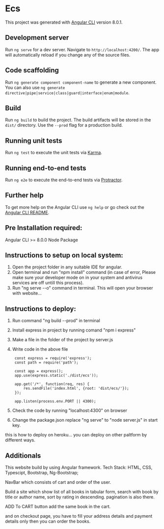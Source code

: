 # Ecs

This project was generated with [Angular CLI](https://github.com/angular/angular-cli) version 8.0.1.

## Development server

Run `ng serve` for a dev server. Navigate to `http://localhost:4200/`. The app will automatically reload if you change any of the source files.

## Code scaffolding

Run `ng generate component component-name` to generate a new component. You can also use `ng generate directive|pipe|service|class|guard|interface|enum|module`.

## Build

Run `ng build` to build the project. The build artifacts will be stored in the `dist/` directory. Use the `--prod` flag for a production build.

## Running unit tests

Run `ng test` to execute the unit tests via [Karma](https://karma-runner.github.io).

## Running end-to-end tests

Run `ng e2e` to execute the end-to-end tests via [Protractor](http://www.protractortest.org/).

## Further help

To get more help on the Angular CLI use `ng help` or go check out the [Angular CLI README](https://github.com/angular/angular-cli/blob/master/README.md).

Pre Installation required: 
------------------------------------------
Angular CLI  >= 8.0.0
Node Package


Instructions to setup on local system:
-------------------------------------------
1. Open the project folder in any suitable IDE for angular.
2. Open terminal and run "npm install" command 
    (in case of error, Please make sure your developer mode on in your system and antivirus
    services are off untill this process).
3. Run "ng serve --o" command in terminal.
This will open your browser with website...


Instructions to deploy:
---------------------------------------------
1. Run command "ng build --prod" in terminal
2. Install express in project by running comand "npm i express"
3. Make a file in the folder of the project by server.js
4. Write code in the above file

		const express = require('express');
		const path = require('path');

		const app = express();
		app.use(express.static('./dist/ecs'));

		app.get('/*', function(req, res) {
			res.sendFile('index.html', {root: 'dist/ecs/'});
		});

		app.listen(process.env.PORT || 4300);
		
5. Check the code by running "localhost:4300" on browser
6. Change the package.json
	replace "ng serve" to "node server.js" in start key.
	
this is how to deploy on heroku... you can deploy on other paltform by different ways.


Additionals
----------------------------------------------
This website build by using Angular framework.
Tech Stack: HTML, CSS, Typescipt, Bootstrap, Ng-Bootstrap;

NavBar which consists of cart and order of the user.

Build a site which show list of all books in tabular form,
search with book by title or author name, sort by rating in descending.
pagination is also there.

ADD To CART button add the same book in the cart. 

and on checkout page, you have to fill your address details and payment details only then you can order the books.